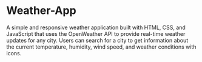 # Weather-App
A simple and responsive weather application built with HTML, CSS, and JavaScript that uses the OpenWeather API to provide real-time weather updates for any city. Users can search for a city to get information about the current temperature, humidity, wind speed, and weather conditions with icons.
